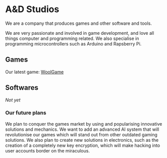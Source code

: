 # A&D Studios
We are a company that produces games and other software and tools.

We are very passionate and involved in game development, and love all things computer and programming related. We also specialise in programming microcontrollers such as Arduino and Rapsberry Pi. 
## Games
Our latest game: [WoolGame](https://woolgra.eu/)
## Softwares
*Not yet*
### Our future plans
We plan to conquer the games market by using and popularising innovative solutions and mechanics. We want to add an advanced AI system that will revolutionise our games which will stand out from other outdated gaming solutions. We also plan to create new solutions in electronics, such as the creation of a completely new key encryption, which will make hacking into user accounts border on the miraculous.
